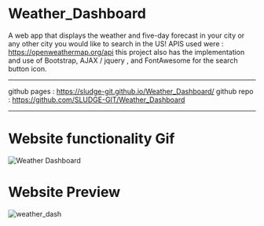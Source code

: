 # Weather_Dashboard
A web app that displays the weather and five-day forecast in your city or any other city you would like to search in the US!
APIS used were : https://openweathermap.org/api
this project also has the implementation and use of Bootstrap, AJAX / jquery , and FontAwesome for the search button icon.

-----------------------------------------------------------------------------------------------------------------------------

github pages : https://sludge-git.github.io/Weather_Dashboard/
github repo : https://github.com/SLUDGE-GIT/Weather_Dashboard

-----------------------------------------------------------------------------------------------------------------------------



















# Website functionality Gif
![Weather Dashboard](https://user-images.githubusercontent.com/67348654/111305122-8bf58480-8624-11eb-9297-1ff532183acf.gif)

# Website Preview
![weather_dash](https://user-images.githubusercontent.com/67348654/111304332-9bc09900-8623-11eb-8a69-399679b2f379.jpg)
